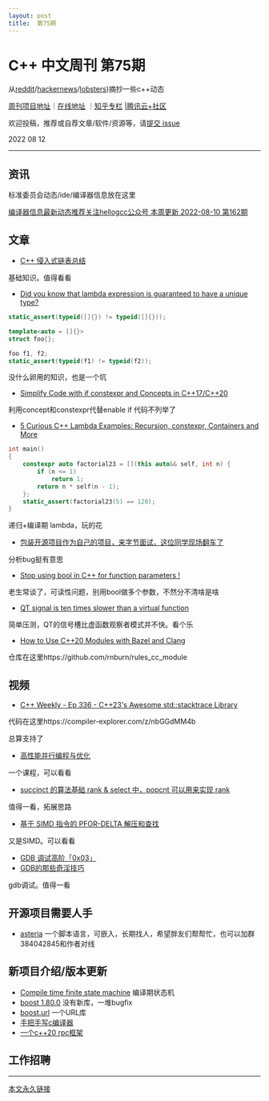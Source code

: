 ```yaml
---
layout: post
title:  第75期
---
```


# C++ 中文周刊 第75期


从[reddit](https://www.reddit.com/r/cpp/)/[hackernews](https://news.ycombinator.com/)/[lobsters](https://lobste.rs/))摘抄一些c++动态


[周刊项目地址](https://github.com/wanghenshui/cppweeklynews)｜[在线地址](https://wanghenshui.github.io/cppweeklynews/) ｜[知乎专栏](https://www.zhihu.com/column/jieyaren) |[腾讯云+社区](https://cloud.tencent.com/developer/column/92884)



欢迎投稿，推荐或自荐文章/软件/资源等，请[提交 issue](https://github.com/wanghenshui/cppweeklynews/issues)

2022 08 12

---

## 资讯

标准委员会动态/ide/编译器信息放在这里

[编译器信息最新动态推荐关注hellogcc公众号 本周更新 2022-08-10 第162期](https://github.com/hellogcc/osdt-weekly/blob/master/weekly-2022/2022-08-10.md)


## 文章

- [C++ 侵入式链表总结](https://zhuanlan.zhihu.com/p/524894979)

基础知识。值得看看

-  [Did you know that lambda expression is guaranteed to have a unique type? ](https://github.com/QuantlabFinancial/cpp_tip_of_the_week/blob/master/290.md)

```cpp
static_assert(typeid([]{}) != typeid([]{}));

template<auto = []{}>
struct foo{};

foo f1, f2;
static_assert(typeid(f1) != typeid(f2));
```

没什么卵用的知识，也是一个坑

- [Simplify Code with if constexpr and Concepts in C++17/C++20 ](https://www.cppstories.com/2018/03/ifconstexpr/)

利用concept和constexpr代替enable if 代码不列举了

- [5 Curious C++ Lambda Examples: Recursion, constexpr, Containers and More ](https://www.cppstories.com/2020/07/lambdas5ex.html/)

```cpp
int main()
{
    constexpr auto factorial23 = [](this auto&& self, int n) {
		if (n <= 1)
			return 1;
		return n * self(n - 1);
	};
    static_assert(factorial23(5) == 120);
}

```

递归+编译期 lambda，玩的花

- [包装开源项目作为自己的项目，来字节面试，这位同学现场翻车了](https://zhuanlan.zhihu.com/p/551857901)

分析bug挺有意思


- [Stop using bool in C++ for function parameters !](https://cpp-rendering.io/using-bool-in-c/)

老生常谈了，可读性问题，别用bool做多个参数，不然分不清啥是啥


- [QT signal is ten times slower than a virtual function](https://developernote.com/2022/08/qt-signal-is-ten-times-slower-than-a-virtual-function/)

简单压测，QT的信号槽比虚函数观察者模式并不快。看个乐

- [How to Use C++20 Modules with Bazel and Clang](https://buildingblock.ai/cpp20-modules-bazel)

仓库在这里https://github.com/rnburn/rules_cc_module
## 视频

- [C++ Weekly - Ep 336 - C++23's Awesome std::stacktrace Library ](https://www.youtube.com/watch?v=9IcxniCxKlQ)

代码在这里https://compiler-explorer.com/z/nbGGdMM4b

总算支持了

- [高性能并行编程与优化](https://github.com/parallel101/course)

一个课程，可以看看

- [succinct 的算法基础 rank & select 中，popcnt 可以用来实现 rank ](https://www.zhihu.com/question/27824125/answer/2621765689)

值得一看，拓展思路

- [基于 SIMD 指令的 PFOR-DELTA 解压和查找](https://zhuanlan.zhihu.com/p/63662886)

又是SIMD。可以看看

- [GDB 调试高阶「0x03」](https://zhuanlan.zhihu.com/p/550525330)
- [GDB的那些奇淫技巧](https://zhuanlan.zhihu.com/p/254879649)

gdb调试。值得一看
## 开源项目需要人手

- [asteria](https://github.com/lhmouse/asteria) 一个脚本语言，可嵌入，长期找人，希望胖友们帮帮忙，也可以加群384042845和作者对线


## 新项目介绍/版本更新

- [Compile time finite state machine](https://github.com/cmargiotta/compile-time-fsm) 编译期状态机
- [boost  1.80.0](https://www.boost.org/users/history/version_1_80_0.html) 没有新库，一堆bugfix
- [boost.url](https://github.com/cppalliance/url) 一个URL库
- [手把手写c编译器](https://github.com/iiicp/ccc)
- [一个c++20 rpc框架](https://github.com/AlexBAV/AsyncCppRpc)
## 工作招聘

---



[本文永久链接](https://wanghenshui.github.io/cppweeklynews/posts/075.html)
